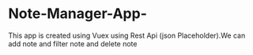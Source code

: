# Note-Manager-App-
This app is created using Vuex using Rest Api (json Placeholder).We can add note and filter note and delete note
